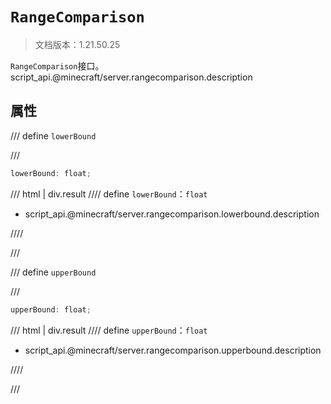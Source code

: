 # `RangeComparison`

> 文档版本：1.21.50.25

`RangeComparison`接口。script_api.@minecraft/server.rangecomparison.description

## 属性

/// define
`lowerBound`


///

```js
lowerBound: float;
```

/// html | div.result
//// define
`lowerBound`：`float`

- script_api.@minecraft/server.rangecomparison.lowerbound.description


////

///


/// define
`upperBound`


///

```js
upperBound: float;
```

/// html | div.result
//// define
`upperBound`：`float`

- script_api.@minecraft/server.rangecomparison.upperbound.description


////

///

